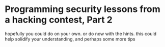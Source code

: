 # Programming security lessons from a hacking contest, Part 2

hopefully you could do on your own.
or do now with the hints.
this could help solidify your understanding, and perhaps some more tips

